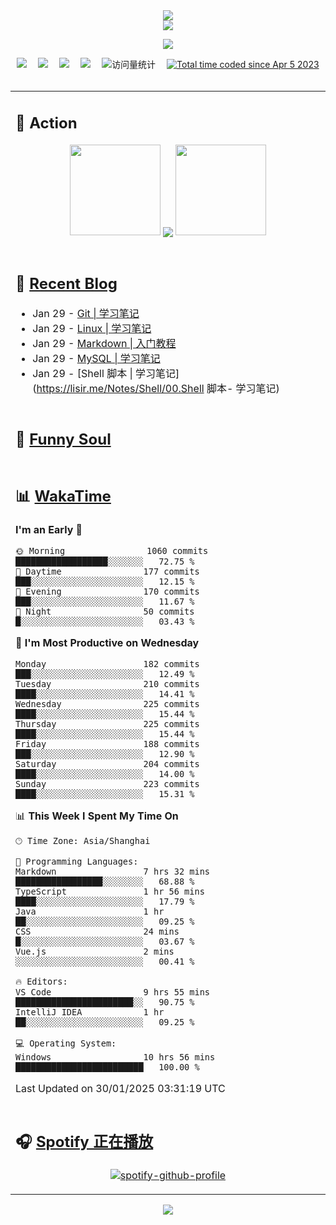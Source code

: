 <div align="center">

<img src="https://capsule-render.vercel.app/api?type=waving&color=timeGradient&height=300&&section=header&text=HI%20THERE!&fontSize=90&fontAlign=50&fontAlignY=30&desc=I%E2%80%99m%20@LI%20SIR%20%F0%9F%91%8B&descAlign=50&descSize=30&descAlignY=60&animation=twinkling" />

<div align="center">

  <!-- dynamic typing effect 动态打字效果 -->
  <div align="center">
    <a href="https://lisir.me/">
      <img src="https://readme-typing-svg.herokuapp.com/?lines=今日事，今日毕;任何不能摧毁你的东西;都将使你更加强大;你需要掌控自己的生活;而不是被生活掌控&center=true&size=25">
    </a>
  </div>

  <!-- knock code pictures 敲代码的图片 -->
  <img order-radius="100px" src="https://cdn.jsdelivr.net/gh/wkwbk/wkwbk/assets/images/001.gif"><br>

  <!-- profile logo 个人资料徽标 -->
  <div align="center">
    <a href="https://lisir.me/" title="点击跳转"><img src="https://img.shields.io/badge/Blog-%E4%B8%AA%E4%BA%BA%E5%8D%9A%E5%AE%A2-red"></a>&emsp;
    <a href="https://photo.lisir.me/" title="点击跳转"><img src="https://img.shields.io/badge/Photo-%E6%97%B6%E5%85%89%E7%9B%B8%E5%86%8C-blue"></a>&emsp;
    <a href="https://cloud.lisir.me/" title="点击跳转"><img src="https://img.shields.io/badge/Cloud%20Disk-%E6%88%91%E7%9A%84%E4%BA%91%E7%9B%98-green"></a>&emsp;
    <a href="https://nz.lisir.me/" title="点击跳转"><img src="https://img.shields.io/badge/%E5%93%AA%E5%90%92-%E7%9B%91%E6%8E%A7%E9%9D%A2%E6%9D%BF-blueviolet"></a>&emsp;
    <!-- visitor -->
    <img src="https://komarev.com/ghpvc/?username=wkwbk&label=Views&color=orange&style=flat" alt="访问量统计" />&emsp;
    <a href="https://wakatime.com/@2237354f-824a-4472-ae76-c1eca96c8908"><img src="https://wakatime.com/badge/user/2237354f-824a-4472-ae76-c1eca96c8908.svg" alt="Total time coded since Apr 5 2023" /></a>
  </div>

</div>

<br>

<div align="center">

<table>

<tr><td>

## 🚀 Action

<!-- github-readme-streak-stats 连续提交代码天数记录 -->
<div align="center">
  <img width="145" src="https://cdn.jsdelivr.net/gh/wkwbk/wkwbk/assets/images/002.png">
  <img align="center" src="https://github-readme-stats.vercel.app/api?username=wkwbk&show_icons=true&theme=transparent">
  <img width="145" src="https://cdn.jsdelivr.net/gh/wkwbk/wkwbk/assets/images/001.png">
</div>

<br>

</td></tr>

<tr><td>

<!-- 近期博客 -->
## 📃 [Recent Blog](https://lisir.me/)

<!-- feed start -->
- Jan 29 - [Git | 学习笔记](https://lisir.me/Notes/Git/00.Git-学习笔记)
- Jan 29 - [Linux | 学习笔记](https://lisir.me/Notes/Linux/00.Linux-学习笔记)
- Jan 29 - [Markdown | 入门教程](https://lisir.me/Notes/Markdown/00.Markdown-入门教程)
- Jan 29 - [MySQL | 学习笔记](https://lisir.me/Notes/MySQL/00.MySQL-学习笔记)
- Jan 29 - [Shell 脚本 | 学习笔记](https://lisir.me/Notes/Shell/00.Shell 脚本- 学习笔记)
<!-- feed end -->

</td></tr>

<tr><td>

<!-- 豆瓣 -->
## 🤾 [Funny Soul](https://movie.douban.com/people/li778057151)

<!-- START_SECTION:douban -->

<!-- END_SECTION:douban -->

</td></tr>

<tr><td>

<!-- wakatime 统计 -->
## 📊 [WakaTime](https://wakatime.com/@wkwbk)

<!--START_SECTION:waka-->
**I'm an Early 🐤** 

```text
🌞 Morning                1060 commits        ██████████████████░░░░░░░   72.75 % 
🌆 Daytime                177 commits         ███░░░░░░░░░░░░░░░░░░░░░░   12.15 % 
🌃 Evening                170 commits         ███░░░░░░░░░░░░░░░░░░░░░░   11.67 % 
🌙 Night                  50 commits          █░░░░░░░░░░░░░░░░░░░░░░░░   03.43 % 
```
📅 **I'm Most Productive on Wednesday** 

```text
Monday                   182 commits         ███░░░░░░░░░░░░░░░░░░░░░░   12.49 % 
Tuesday                  210 commits         ████░░░░░░░░░░░░░░░░░░░░░   14.41 % 
Wednesday                225 commits         ████░░░░░░░░░░░░░░░░░░░░░   15.44 % 
Thursday                 225 commits         ████░░░░░░░░░░░░░░░░░░░░░   15.44 % 
Friday                   188 commits         ███░░░░░░░░░░░░░░░░░░░░░░   12.90 % 
Saturday                 204 commits         ████░░░░░░░░░░░░░░░░░░░░░   14.00 % 
Sunday                   223 commits         ████░░░░░░░░░░░░░░░░░░░░░   15.31 % 
```


📊 **This Week I Spent My Time On** 

```text
🕑︎ Time Zone: Asia/Shanghai

💬 Programming Languages: 
Markdown                 7 hrs 32 mins       █████████████████░░░░░░░░   68.88 % 
TypeScript               1 hr 56 mins        ████░░░░░░░░░░░░░░░░░░░░░   17.79 % 
Java                     1 hr                ██░░░░░░░░░░░░░░░░░░░░░░░   09.25 % 
CSS                      24 mins             █░░░░░░░░░░░░░░░░░░░░░░░░   03.67 % 
Vue.js                   2 mins              ░░░░░░░░░░░░░░░░░░░░░░░░░   00.41 % 

🔥 Editors: 
VS Code                  9 hrs 55 mins       ███████████████████████░░   90.75 % 
IntelliJ IDEA            1 hr                ██░░░░░░░░░░░░░░░░░░░░░░░   09.25 % 

💻 Operating System: 
Windows                  10 hrs 56 mins      █████████████████████████   100.00 % 
```


 Last Updated on 30/01/2025 03:31:19 UTC
<!--END_SECTION:waka-->

</td></tr>

<tr><td>

## 🎧 [Spotify 正在播放](https://open.spotify.com/user/31s4ftvnfnus65uynvxmxu7rkfom)

<div align="center">

  [![spotify-github-profile](https://spotify-github-profile.kittinanx.com/api/view?uid=31s4ftvnfnus65uynvxmxu7rkfom&cover_image=true&theme=default&show_offline=false&background_color=121212&interchange=true&bar_color_cover=true)](https://spotify-github-profile.kittinanx.com/api/view?uid=31s4ftvnfnus65uynvxmxu7rkfom&redirect=true)

</div>

</td></tr>

</table>

</div>

<img src="https://capsule-render.vercel.app/api?type=waving&color=timeGradient&height=300&&section=footer&text=THE%20END!&fontSize=90&fontAlign=50&fontAlignY=70&desc=Hope%20your%20program%20is%20bug-free!&descAlign=50&descSize=30&descAlignY=40&animation=twinkling" />

</div>
